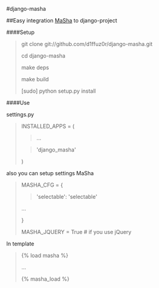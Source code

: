 #django-masha


##Easy integration [MaSha](http://mashajs.com) to django-project


####Setup

>git clone git://github.com/d1ffuz0r/django-masha.git
>
>cd django-masha
>
>make deps
>
>make build
>
>[sudo] python setup.py install

####Use

settings.py

>INSTALLED_APPS = (
>>...
>
>>'django_masha'
>
>)

also you can setup settings MaSha

>MASHA_CFG = {
>
>>'selectable': 'selectable'
>
>...
>
>}
>
>MASHA_JQUERY = True # if you use jQuery


In template

>{% load masha %}
>
>...
>
>{% masha_load %}
